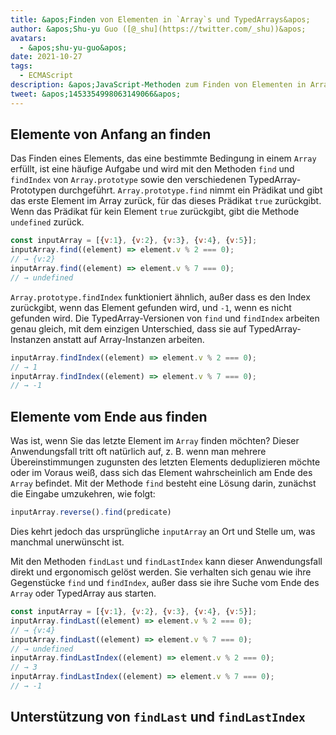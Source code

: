 ```yaml
---
title: &apos;Finden von Elementen in `Array`s und TypedArrays&apos;
author: &apos;Shu-yu Guo ([@_shu](https://twitter.com/_shu))&apos;
avatars:
  - &apos;shu-yu-guo&apos;
date: 2021-10-27
tags:
  - ECMAScript
description: &apos;JavaScript-Methoden zum Finden von Elementen in Arrays und TypedArrays&apos;
tweet: &apos;1453354998063149066&apos;
---
```

## Elemente von Anfang an finden

Das Finden eines Elements, das eine bestimmte Bedingung in einem `Array` erfüllt, ist eine häufige Aufgabe und wird mit den Methoden `find` und `findIndex` von `Array.prototype` sowie den verschiedenen TypedArray-Prototypen durchgeführt. `Array.prototype.find` nimmt ein Prädikat und gibt das erste Element im Array zurück, für das dieses Prädikat `true` zurückgibt. Wenn das Prädikat für kein Element `true` zurückgibt, gibt die Methode `undefined` zurück.

<!--truncate-->
```js
const inputArray = [{v:1}, {v:2}, {v:3}, {v:4}, {v:5}];
inputArray.find((element) => element.v % 2 === 0);
// → {v:2}
inputArray.find((element) => element.v % 7 === 0);
// → undefined
```

`Array.prototype.findIndex` funktioniert ähnlich, außer dass es den Index zurückgibt, wenn das Element gefunden wird, und `-1`, wenn es nicht gefunden wird. Die TypedArray-Versionen von `find` und `findIndex` arbeiten genau gleich, mit dem einzigen Unterschied, dass sie auf TypedArray-Instanzen anstatt auf Array-Instanzen arbeiten.

```js
inputArray.findIndex((element) => element.v % 2 === 0);
// → 1
inputArray.findIndex((element) => element.v % 7 === 0);
// → -1
```

## Elemente vom Ende aus finden

Was ist, wenn Sie das letzte Element im `Array` finden möchten? Dieser Anwendungsfall tritt oft natürlich auf, z. B. wenn man mehrere Übereinstimmungen zugunsten des letzten Elements deduplizieren möchte oder im Voraus weiß, dass sich das Element wahrscheinlich am Ende des `Array` befindet. Mit der Methode `find` besteht eine Lösung darin, zunächst die Eingabe umzukehren, wie folgt:

```js
inputArray.reverse().find(predicate)
```

Dies kehrt jedoch das ursprüngliche `inputArray` an Ort und Stelle um, was manchmal unerwünscht ist.

Mit den Methoden `findLast` und `findLastIndex` kann dieser Anwendungsfall direkt und ergonomisch gelöst werden. Sie verhalten sich genau wie ihre Gegenstücke `find` und `findIndex`, außer dass sie ihre Suche vom Ende des `Array` oder TypedArray aus starten.

```js
const inputArray = [{v:1}, {v:2}, {v:3}, {v:4}, {v:5}];
inputArray.findLast((element) => element.v % 2 === 0);
// → {v:4}
inputArray.findLast((element) => element.v % 7 === 0);
// → undefined
inputArray.findLastIndex((element) => element.v % 2 === 0);
// → 3
inputArray.findLastIndex((element) => element.v % 7 === 0);
// → -1
```

## Unterstützung von `findLast` und `findLastIndex`

<feature-support chrome="97"
                 firefox="no https://bugzilla.mozilla.org/show_bug.cgi?id=1704385"
                 safari="partial https://bugs.webkit.org/show_bug.cgi?id=227939"
                 nodejs="no"
                 babel="yes https://github.com/zloirock/core-js#array-find-from-last"></feature-support>
